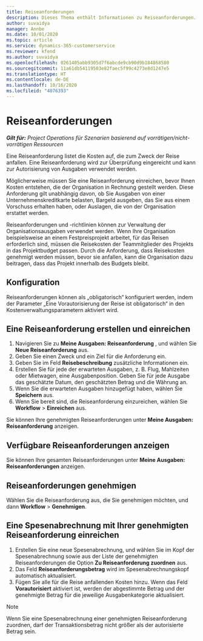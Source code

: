 ```yaml
---
title: Reiseanforderungen
description: Dieses Thema enthält Informationen zu Reiseanforderungen.
author: suvaidya
manager: Annbe
ms.date: 10/01/2020
ms.topic: article
ms.service: dynamics-365-customerservice
ms.reviewer: kfend
ms.author: suvaidya
ms.openlocfilehash: 0261405abb9305d7f6abcde9cb90d9b184868580
ms.sourcegitcommit: 11a61db54119503e82faec5f99c4273e8d1247e5
ms.translationtype: HT
ms.contentlocale: de-DE
ms.lasthandoff: 10/16/2020
ms.locfileid: "4076393"
---
```

# <a name="travel-requisitions"></a>Reiseanforderungen

_**Gilt für:** Project Operations für Szenarien basierend auf vorrätigen/nicht-vorrätigen Ressourcen_

Eine Reiseanforderung listet die Kosten auf, die zum Zweck der Reise anfallen. Eine Reiseanforderung wird zur Überprüfung eingereicht und kann zur Autorisierung von Ausgaben verwendet werden.

Möglicherweise müssen Sie eine Reiseanforderung einreichen, bevor Ihnen Kosten entstehen, die der Organisation in Rechnung gestellt werden. Diese Anforderung gilt unabhängig davon, ob Sie Ausgaben von einer Unternehmenskreditkarte belasten, Bargeld ausgeben, das Sie aus einem Vorschuss erhalten haben, oder Auslagen, die von der Organisation erstattet werden.

Reiseanforderungen und -richtlinien können zur Verwaltung der Organisationsausgaben verwendet werden. Wenn Ihre Organisation beispielsweise an einem Festpreisprojekt arbeitet, für das Reisen erforderlich sind, müssen die Reisekosten der Teammitglieder des Projekts in das Projektbudget passen. Durch die Anforderung, dass Reisekosten genehmigt werden müssen, bevor sie anfallen, kann die Organisation dazu beitragen, dass das Projekt innerhalb des Budgets bleibt.

## <a name="configuration"></a>Konfiguration 

Reiseanforderungen können als „obligatorisch“ konfiguriert werden, indem der Parameter „Eine Vorautorisierung der Reise ist obligatorisch“ in den Kostenverwaltungsparametern aktiviert wird. 

## <a name="create-and-submit-a-travel-requisition"></a>Eine Reiseanforderung erstellen und einreichen

1. Navigieren Sie zu **Meine Ausgaben: Reiseanforderung** , und wählen Sie **Neue Reiseanforderung** aus.
2. Geben Sie einen Zweck und ein Ziel für die Anforderung ein.
3. Geben Sie im Feld **Reisebeschreibung** zusätzliche Informationen ein. 
4. Erstellen Sie für jede der erwarteten Ausgaben, z. B. Flug, Mahlzeiten oder Mietwagen, eine Ausgabenposition. Geben Sie für jede Ausgabe das geschätzte Datum, den geschätzten Betrag und die Währung an. 
5. Wenn Sie die erwarteten Ausgaben hinzugefügt haben, wählen Sie **Speichern** aus.
6. Wenn Sie bereit sind, die Reiseanforderung einzureichen, wählen Sie **Workflow** > **Einreichen** aus.

Sie können Ihre genehmigten Reiseanforderungen unter **Meine Ausgaben: Reiseanforderung** anzeigen. 

## <a name="view-available-travel-requisitions"></a>Verfügbare Reiseanforderungen anzeigen

Sie können Ihre gesamten Reiseanforderungen unter **Meine Ausgaben: Reiseanforderungen** anzeigen.

## <a name="approve-travel-requisitions"></a>Reiseanforderungen genehmigen

Wählen Sie die Reiseanforderung aus, die Sie genehmigen möchten, und dann **Workflow** > **Genehmigen**.  

## <a name="submit-an-expense-report-using-your-approved-travel-requisition"></a>Eine Spesenabrechnung mit Ihrer genehmigten Reiseanforderung einreichen

1. Erstellen Sie eine neue Spesenabrechnung, und wählen Sie im Kopf der Spesenabrechnung sowie aus der Liste der genehmigten Reiseanforderungen die Option **Zu Reiseanforderung zuordnen** aus.
2. Das Feld **Reiseanforderungsbetrag** wird im Spesenabrechnungskopf automatisch aktualisiert.
3. Fügen Sie alle für die Reise anfallenden Kosten hinzu. Wenn das Feld **Vorautorisiert** aktiviert ist, werden der abgestimmte Betrag und der genehmigte Betrag für die jeweilige Ausgabenkategorie aktualisiert.

> [!NOTE]
> Wenn Sie eine Spesenabrechnung einer genehmigten Reiseanforderung zuordnen, darf der Transaktionsbetrag nicht größer als der autorisierte Betrag sein. 
